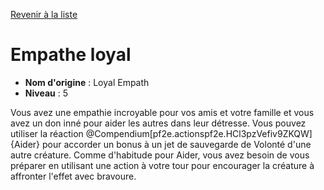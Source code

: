 [Revenir à la liste](..)

# Empathe loyal

 * **Nom d'origine** : Loyal Empath
 * **Niveau** : 5


<p><span id="ctl00_MainContent_DetailedOutput">Vous avez une empathie incroyable pour vos amis et votre famille et vous avez un don inné pour aider les autres dans leur détresse. Vous pouvez utiliser la réaction @Compendium[pf2e.actionspf2e.HCl3pzVefiv9ZKQW]{Aider}  pour accorder un bonus à un jet de sauvegarde de Volonté d'une autre créature. Comme d'habitude pour Aider, vous avez besoin de vous préparer en utilisant une action à votre tour pour encourager la créature à affronter l'effet avec bravoure.&nbsp;</span></p>